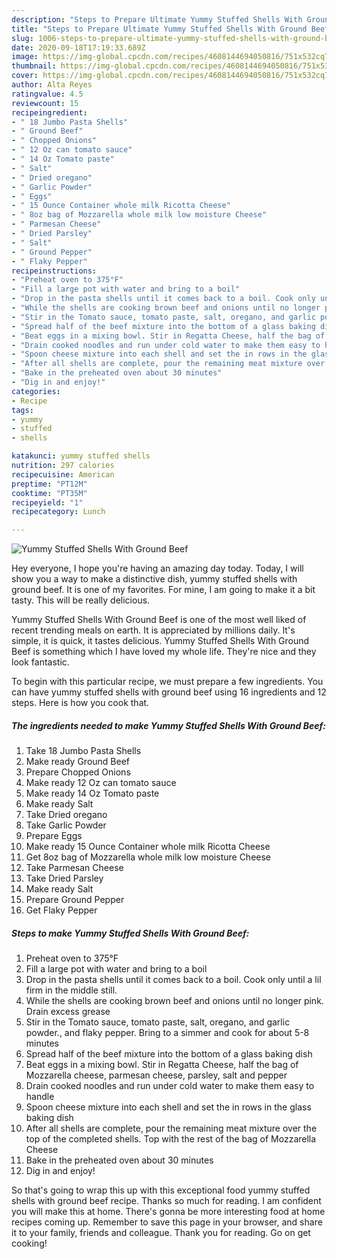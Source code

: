```yaml
---
description: "Steps to Prepare Ultimate Yummy Stuffed Shells With Ground Beef"
title: "Steps to Prepare Ultimate Yummy Stuffed Shells With Ground Beef"
slug: 1006-steps-to-prepare-ultimate-yummy-stuffed-shells-with-ground-beef
date: 2020-09-18T17:19:33.689Z
image: https://img-global.cpcdn.com/recipes/4608144694050816/751x532cq70/yummy-stuffed-shells-with-ground-beef-recipe-main-photo.jpg
thumbnail: https://img-global.cpcdn.com/recipes/4608144694050816/751x532cq70/yummy-stuffed-shells-with-ground-beef-recipe-main-photo.jpg
cover: https://img-global.cpcdn.com/recipes/4608144694050816/751x532cq70/yummy-stuffed-shells-with-ground-beef-recipe-main-photo.jpg
author: Alta Reyes
ratingvalue: 4.5
reviewcount: 15
recipeingredient:
- " 18 Jumbo Pasta Shells"
- " Ground Beef"
- " Chopped Onions"
- " 12 Oz can tomato sauce"
- " 14 Oz Tomato paste"
- " Salt"
- " Dried oregano"
- " Garlic Powder"
- " Eggs"
- " 15 Ounce Container whole milk Ricotta Cheese"
- " 8oz bag of Mozzarella whole milk low moisture Cheese"
- " Parmesan Cheese"
- " Dried Parsley"
- " Salt"
- " Ground Pepper"
- " Flaky Pepper"
recipeinstructions:
- "Preheat oven to 375°F"
- "Fill a large pot with water and bring to a boil"
- "Drop in the pasta shells until it comes back to a boil. Cook only until a lil firm in the middle still."
- "While the shells are cooking brown beef and onions until no longer pink. Drain excess grease"
- "Stir in the Tomato sauce, tomato paste, salt, oregano, and garlic powder., and flaky pepper. Bring to a simmer and cook for about 5-8 minutes"
- "Spread half of the beef mixture into the bottom of a glass baking dish"
- "Beat eggs in a mixing bowl. Stir in Regatta Cheese, half the bag of Mozzarella cheese, parmesan cheese, parsley, salt and pepper"
- "Drain cooked noodles and run under cold water to make them easy to handle"
- "Spoon cheese mixture into each shell and set the in rows in the glass baking dish"
- "After all shells are complete, pour the remaining meat mixture over the top of the completed shells. Top with the rest of the bag of Mozzarella Cheese"
- "Bake in the preheated oven about 30 minutes"
- "Dig in and enjoy!"
categories:
- Recipe
tags:
- yummy
- stuffed
- shells

katakunci: yummy stuffed shells 
nutrition: 297 calories
recipecuisine: American
preptime: "PT12M"
cooktime: "PT35M"
recipeyield: "1"
recipecategory: Lunch

---
```



![Yummy Stuffed Shells With Ground Beef](https://img-global.cpcdn.com/recipes/4608144694050816/751x532cq70/yummy-stuffed-shells-with-ground-beef-recipe-main-photo.jpg)

Hey everyone, I hope you're having an amazing day today. Today, I will show you a way to make a distinctive dish, yummy stuffed shells with ground beef. It is one of my favorites. For mine, I am going to make it a bit tasty. This will be really delicious.

Yummy Stuffed Shells With Ground Beef is one of the most well liked of recent trending meals on earth. It is appreciated by millions daily. It's simple, it is quick, it tastes delicious. Yummy Stuffed Shells With Ground Beef is something which I have loved my whole life. They're nice and they look fantastic.




To begin with this particular recipe, we must prepare a few ingredients. You can have yummy stuffed shells with ground beef using 16 ingredients and 12 steps. Here is how you cook that.

<!--inarticleads1-->

##### The ingredients needed to make Yummy Stuffed Shells With Ground Beef:

1. Take  18 Jumbo Pasta Shells
1. Make ready  Ground Beef
1. Prepare  Chopped Onions
1. Make ready  12 Oz can tomato sauce
1. Make ready  14 Oz Tomato paste
1. Make ready  Salt
1. Take  Dried oregano
1. Take  Garlic Powder
1. Prepare  Eggs
1. Make ready  15 Ounce Container whole milk Ricotta Cheese
1. Get  8oz bag of Mozzarella whole milk low moisture Cheese
1. Take  Parmesan Cheese
1. Take  Dried Parsley
1. Make ready  Salt
1. Prepare  Ground Pepper
1. Get  Flaky Pepper




<!--inarticleads2-->

##### Steps to make Yummy Stuffed Shells With Ground Beef:

1. Preheat oven to 375°F
1. Fill a large pot with water and bring to a boil
1. Drop in the pasta shells until it comes back to a boil. Cook only until a lil firm in the middle still.
1. While the shells are cooking brown beef and onions until no longer pink. Drain excess grease
1. Stir in the Tomato sauce, tomato paste, salt, oregano, and garlic powder., and flaky pepper. Bring to a simmer and cook for about 5-8 minutes
1. Spread half of the beef mixture into the bottom of a glass baking dish
1. Beat eggs in a mixing bowl. Stir in Regatta Cheese, half the bag of Mozzarella cheese, parmesan cheese, parsley, salt and pepper
1. Drain cooked noodles and run under cold water to make them easy to handle
1. Spoon cheese mixture into each shell and set the in rows in the glass baking dish
1. After all shells are complete, pour the remaining meat mixture over the top of the completed shells. Top with the rest of the bag of Mozzarella Cheese
1. Bake in the preheated oven about 30 minutes
1. Dig in and enjoy!




So that's going to wrap this up with this exceptional food yummy stuffed shells with ground beef recipe. Thanks so much for reading. I am confident you will make this at home. There's gonna be more interesting food at home recipes coming up. Remember to save this page in your browser, and share it to your family, friends and colleague. Thank you for reading. Go on get cooking!
